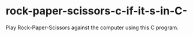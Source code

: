 # rock-paper-scissors-c-if-it-s-in-C-
Play Rock-Paper-Scissors against the computer using this C program.
